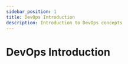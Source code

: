 ```yaml
---
sidebar_position: 1
title: DevOps Introduction
description: Introduction to DevOps concepts
---
```


# DevOps Introduction